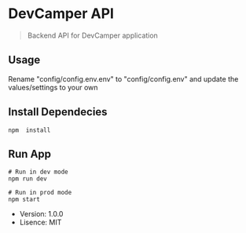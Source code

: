 # DevCamper API

> Backend API for DevCamper application

## Usage
 
 Rename "config/config.env.env" to
"config/config.env" and update the values/settings to your own

## Install Dependecies
```
npm  install
```

## Run App
```
# Run in dev mode
npm run dev

# Run in prod mode
npm start
```

- Version: 1.0.0
- Lisence: MIT